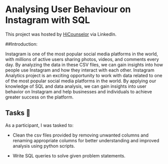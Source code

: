 # Analysing User Behaviour on Instagram with SQL

This project was hosted by [HiCounselor](https://hicounselor.com/projects/analysing-user-behaviour-on-instagram-using-python-and-sql) via LinkedIn.

##Introduction:

Instagram is one of the most popular social media platforms in the world, with millions of active users sharing photos, videos, and comments every day. By analyzing the data in these CSV files, we can gain insights into how people use Instagram and how they interact with each other.
Instagram Analytics project is an exciting opportunity to work with data related to one of the most popular social media platforms in the world. By applying our knowledge of SQL and data analysis, we can gain insights into user behavior on Instagram and help businesses and individuals to achieve greater success on the platform.

## Tasks :page_with_curl:
As a participant, I was tasked to:
- Clean the csv files provided by removing unwanted columns and renaming appropriate columns for better understanding and improved analysis using python scripts.

- Write SQL queries to solve given problem statements.

